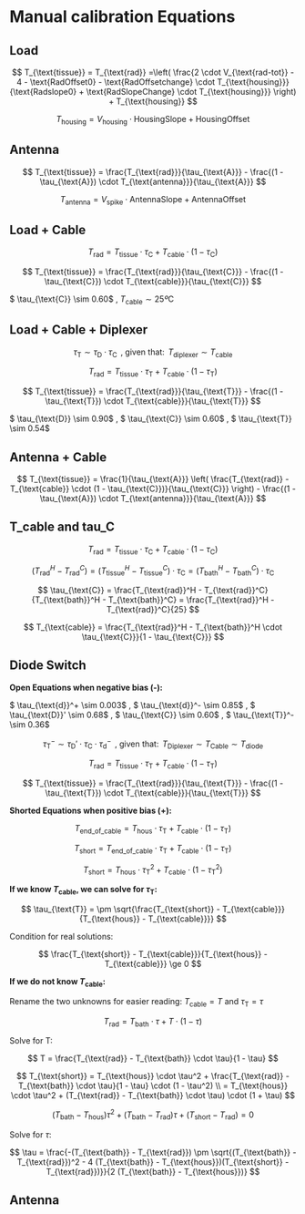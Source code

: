 # Manual calibration Equations

## Load

$$
T_{\text{tissue}} = T_{\text{rad}} =\left( \frac{2 \cdot V_{\text{rad-tot}} - 4 - \text{RadOffset0} - \text{RadOffsetchange} \cdot T_{\text{housing}}}{\text{Radslope0} + \text{RadSlopeChange} \cdot T_{\text{housing}}} \right) + T_{\text{housing}}
$$

$$
T_{\text{housing}} = V_{\text{housing}} \cdot \text{HousingSlope} + \text{HousingOffset}
$$

## Antenna

$$
T_{\text{tissue}} = \frac{T_{\text{rad}}}{\tau_{\text{A}}} - \frac{(1 - \tau_{\text{A}}) \cdot T_{\text{antenna}}}{\tau_{\text{A}}}
$$  

$$
T_{\text{antenna}} = V_{\text{spike}} \cdot \text{AntennaSlope} + \text{AntennaOffset}
$$

## Load + Cable

$$
T_{\text{rad}} = T_{\text{tissue}}\cdot\tau_{\text{C}} + T_{\text{cable}} \cdot (1-\tau_{\text{C}})
$$

$$
T_{\text{tissue}} = \frac{T_{\text{rad}}}{\tau_{\text{C}}} - \frac{(1 - \tau_{\text{C}}) \cdot T_{\text{cable}}}{\tau_{\text{C}}}
$$

$ \tau_{\text{C}} \sim 0.60$ , $T_{\text{cable}} \sim 25º\text{C}$

## Load + Cable + Diplexer

$$
\tau_{\text{T}} \sim \tau_{\text{D}} \cdot \tau_{\text{C}} \, \text{ , given that: } \, T_{\text{diplexer}} \sim T_{\text{cable}} 
$$

$$
T_{\text{rad}} = T_{\text{tissue}}\cdot\tau_{\text{T}} + T_{\text{cable}} \cdot (1-\tau_{\text{T}})
$$

$$
T_{\text{tissue}} = \frac{T_{\text{rad}}}{\tau_{\text{T}}} - \frac{(1 - \tau_{\text{T}}) \cdot T_{\text{cable}}}{\tau_{\text{T}}}
$$

$ \tau_{\text{D}} \sim 0.90$ , $ \tau_{\text{C}} \sim 0.60$ ,  $ \tau_{\text{T}} \sim 0.54$

## Antenna + Cable

$$
T_{\text{tissue}} = \frac{1}{\tau_{\text{A}}} \left( \frac{T_{\text{rad}} - T_{\text{cable}} \cdot (1 - \tau_{\text{C}})}{\tau_{\text{C}}} \right) - \frac{(1 - \tau_{\text{A}}) \cdot T_{\text{antenna}}}{\tau_{\text{A}}}
$$

## T_cable and tau_C

$$
T_{\text{rad}} = T_{\text{tissue}} \cdot \tau_{\text{C}} + T_{\text{cable}} \cdot (1 - \tau_{\text{C}})
$$

$$
(T_{\text{rad}}^H - T_{\text{rad}}^C) = (T_{\text{tissue}}^H - T_{\text{tissue}}^C) \cdot \tau_{\text{C}} = (T_{\text{bath}}^H - T_{\text{bath}}^C) \cdot \tau_{\text{C}}
$$

$$
\tau_{\text{C}} = \frac{T_{\text{rad}}^H - T_{\text{rad}}^C}{T_{\text{bath}}^H - T_{\text{bath}}^C} = \frac{T_{\text{rad}}^H - T_{\text{rad}}^C}{25}
$$

$$
T_{\text{cable}} = \frac{T_{\text{rad}}^H - T_{\text{bath}}^H \cdot \tau_{\text{C}}}{1 - \tau_{\text{C}}}
$$

## Diode Switch

**Open Equations when negative  bias (-):**

$ \tau_{\text{d}}^+ \sim 0.003$ , $ \tau_{\text{d}}^- \sim 0.85$ , $ \tau_{\text{D}}' \sim 0.68$ , $ \tau_{\text{C}} \sim 0.60$ ,  $ \tau_{\text{T}}^- \sim 0.36$

$$
\tau_{\text{T}}^- \sim \tau_{\text{D}}' \cdot \tau_{\text{C}} \cdot \tau_{\text{d}}^- \, \text{ , given that: } \, T_{\text{Diplexer}} \sim T_{\text{Cable}} \sim T_{\text{diode}} 
$$

$$
T_{\text{rad}} = T_{\text{tissue}}\cdot\tau_{\text{T}} + T_{\text{cable}} \cdot (1-\tau_{\text{T}})
$$

$$
T_{\text{tissue}} = \frac{T_{\text{rad}}}{\tau_{\text{T}}} - \frac{(1 - \tau_{\text{T}}) \cdot T_{\text{cable}}}{\tau_{\text{T}}}
$$

**Shorted Equations when positive  bias (+):**

$$
T_{\text{end\_of\_cable}} = T_{\text{hous}} \cdot \tau_{\text{T}} + T_{\text{cable}} \cdot (1 - \tau_{\text{T}})
$$

$$
T_{\text{short}} = T_{\text{end\_of\_cable}} \cdot \tau_{\text{T}} + T_{\text{cable}} \cdot (1 - \tau_{\text{T}})
$$

$$
T_{\text{short}} = T_{\text{hous}} \cdot \tau_{\text{T}}^2 + T_{\text{cable}} \cdot (1 - \tau_{\text{T}}^2)
$$

**If we know $T_{\text{cable}}$, we can solve for $\tau_{\text{T}}$:** 

$$
\tau_{\text{T}} = \pm \sqrt{\frac{T_{\text{short}} - T_{\text{cable}}}{T_{\text{hous}} - T_{\text{cable}}}}
$$

Condition for real solutions:

$$
\frac{T_{\text{short}} - T_{\text{cable}}}{T_{\text{hous}} - T_{\text{cable}}} \ge 0
$$

**If we do not know $T_{\text{cable}}$:**

Rename the two unknowns for easier reading: $T_{\text{cable}} = T$ and $\tau_{\text{T}} = \tau$

$$
T_{\text{rad}} = T_{\text{bath}} \cdot \tau + T \cdot (1-\tau)
$$

Solve for T:

$$
T = \frac{T_{\text{rad}} - T_{\text{bath}} \cdot \tau}{1 - \tau}
$$

$$
T_{\text{short}} = T_{\text{hous}} \cdot \tau^2 + \frac{T_{\text{rad}} - T_{\text{bath}} \cdot \tau}{1 - \tau} \cdot (1 - \tau^2) \\
= T_{\text{hous}} \cdot \tau^2 + (T_{\text{rad}} - T_{\text{bath}} \cdot \tau) \cdot (1 + \tau)
$$

$$
(T_{\text{bath}} - T_{\text{hous}}) \tau^2 + (T_{\text{bath}} - T_{\text{rad}}) \tau + (T_{\text{short}} - T_{\text{rad}}) = 0
$$

Solve for $\tau$:

$$
\tau = \frac{-(T_{\text{bath}} - T_{\text{rad}}) \pm \sqrt{(T_{\text{bath}} - T_{\text{rad}})^2 - 4 (T_{\text{bath}} - T_{\text{hous}})(T_{\text{short}} - T_{\text{rad}})}}{2 (T_{\text{bath}} - T_{\text{hous}})}
$$

## Antenna


